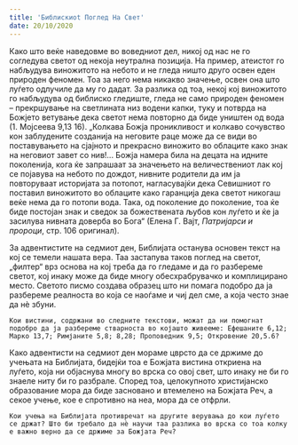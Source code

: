 ```yaml
---
title: 'Библискиot Поглед На Свет'
date: 20/10/2020
---
```


Како што веќе наведовме во воведниот дел, никој од нас не го согледува светот од некоја неутрална позиција. На пример, атеистот го набљудува виножитото на небото и не гледа ништо друго освен еден природен феномен. Тоа за него нема никакво значење, освен она што луѓето одлучиле да му го дадат. За разлика од тоа, некој кој виножитото го набљудува од библиско гледиште, гледа не само природен феномен – прекршување на светлината низ водени капки, туку и потврда на Божјето ветување дека светот нема повторно да биде уништен од вода (1. Мојсеева 9,13 16). „Колкава Божја проникливост и колкаво сочувство кон заблудените созданија на неговите раце може да се види во поставувањето на сјајното и прекрасно виножито во облаците како знак на неговиот завет со нив!... Божја намера била на децата на идните поколенија, кога ќе запрашаат за значењето на величествениот лак кој се појавува на небото по дождот, нивните родители да им ја повторуваат историјата за потопот, нагласувајќи дека Севишниот го поставил виножитото во облаците како гаранција дека светот никогаш веќе нема да го потопи вода. Така, од поколение до поколение, тоа ќе биде постојан знак и сведок за божествената љубов кон луѓето и ќе ја засилува нивната доверба во Бога“ (Елена Г. Вајт, *Патријарси и пророци*, стр. 106 оригинал).

За адвентистите на седмиот ден, Библијата останува основен текст на кој се темели нашата вера. Таа застапува таков поглед на светот, „филтер“ врз основа на кој треба да го гледаме и да го разбереме светот, кој инаку може да биде многу обесхрабрувачко и комплицирано место. Светото писмо создава образец што ни помага подобро да ја разбереме реалноста во која се наоѓаме и чиј дел сме, а која често знае да нѐ збуни.

`Кои вистини, содржани во следните текстови, можат да ни помогнат подобро да ја разбереме стварноста во којашто живееме: Ефешаните 6,12; Марко 13,7; Римјаните 5,8; 8,28; Проповедник 9,5; Откровение 20,5.6?`

Како адвентисти на седмиот ден мораме цврсто да се држиме до учењата на Библијата, бидејќи тоа е Божјата вистина откриена на луѓето, која ни објаснува многу во врска со овој свет, што инаку не би го знаеле ниту би го разбрале. Според тоа, целокупното христијанско образование мора да биде засновано и втемелено на Божјата Реч, а секое учење, кое е спротивно на неа, мора да се отфрли.

`Кои учења на Библијата противречат на другите верувања до кои луѓето се држат? Што би требало да нѐ научи таа разлика во врска со тоа колку е важно верно да се држиме за Божјата Реч?`
